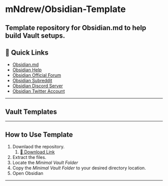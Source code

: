 # mNdrew/**Obsidian-Template**

Template repository for Obsidian.md to help build Vault setups.
---
## 🔗 Quick Links
- [Obsidian.md](https://obsidian.md/)
- [Obsidian Help](https://help.obsidian.md/Obsidian/Index)
- [Obsidian Official Forum](https://forum.obsidian.md/)
- [Obsidian Subreddit](https://www.reddit.com/r/ObsidianMD/)
- [Obsidian Discord Server](https://discord.com/invite/9CGnTWD)
- [Obsidian Twitter Account](https://twitter.com/obsdmd)

---
## Vault Templates


---
## How to Use Template
1. Downlaod the repository. 
   1. [🔗 Download Link](https://github.com/mNdrew/Obsidian-Template/archive/refs/heads/main.zip)
2. Extract the files.
3. Locate the *Minimal Vault Folder*
4. Copy the *Minimal Vault Folder* to your desired directory location.
5. Open Obsidian
---